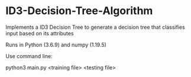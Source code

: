 # ID3-Decision-Tree-Algorithm
Implements a ID3 Decision Tree to generate a decision tree that classifies input based on its attributes

Runs in Python (3.6.9) and numpy (1.19.5)

Use command line:

python3 main.py \<training file> \<testing file>
